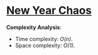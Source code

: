 # [New Year Chaos](https://www.hackerrank.com/challenges/new-year-chaos)

__Complexity Analysis__:
* Time complexity: _O(n)_.
* Space complexity: _O(1)_.
